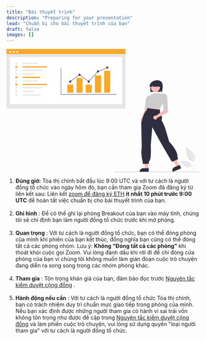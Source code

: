 ```yaml
---
title: "Bài thuyết trình"
description: "Preparing for your presentation"
lead: "Chuẩn bị cho bài thuyết trình của bạn"
draft: false
images: []
---
```


<svg data-name="Layer 1" xmlns="http://www.w3.org/2000/svg" width="563.35926" height="360.172" viewbox="0 0 863.35926 551.172" xmlns:xlink="http://www.w3.org/1999/xlink"><path id="af9c47ac-a2dc-4072-9acc-a467df334c71-999" data-name="Path 438" d="M1009.5389,675.54135a24.21464,24.21464,0,0,1-23.38269-4.11877c-8.18977-6.87442-10.758-18.196-12.8467-28.68191l-6.17973-31.01657,12.93769,8.90836c9.30465,6.40642,18.81827,13.01866,25.26012,22.29786s9.25223,21.94707,4.07792,31.988" transform="translate(-168.32037 -174.414)" fill="#e6e6e6"></path><path id="a2175a99-769b-4e22-9c2a-ba3916b1dd51-1000" data-name="Path 439" d="M1007.54119,715.25191c1.62839-11.86369,3.30382-23.88079,2.15884-35.87167-1.01467-10.64933-4.26373-21.04881-10.87831-29.57938a49.20592,49.20592,0,0,0-12.62466-11.44039c-1.26215-.79648-2.42409,1.20354-1.16733,1.997a46.77938,46.77938,0,0,1,18.50445,22.32562c4.02858,10.24607,4.67546,21.41582,3.98155,32.3003-.41944,6.58217-1.31074,13.1212-2.20588,19.65251a1.19816,1.19816,0,0,0,.808,1.4225,1.16348,1.16348,0,0,0,1.42253-.808Z" transform="translate(-168.32037 -174.414)" fill="#f2f2f2"></path><path id="af3ce5ac-a957-487e-9ef8-bdcad0da5bae-1001" data-name="Path 442" d="M995.82016,696.21546a17.82511,17.82511,0,0,1-15.53141,8.01861c-7.86441-.37318-14.41807-5.85972-20.31713-11.07026l-17.452-15.4088,11.54987-.55281c8.30619-.39784,16.82672-.771,24.73813,1.79338s15.20758,8.72639,16.654,16.91541" transform="translate(-168.32037 -174.414)" fill="#e6e6e6"></path><path id="baa57c63-949d-49ac-a818-33ae8c022157-1002" data-name="Path 443" d="M1012.14417,722.0716c-7.83972-13.87143-16.93234-29.288-33.1808-34.21552a37.02609,37.02609,0,0,0-13.95545-1.44105c-1.48189.128-1.1118,2.41174.367,2.28454a34.39821,34.39821,0,0,1,22.27164,5.89215c6.27994,4.27453,11.16975,10.21755,15.30781,16.51907,2.53511,3.86051,4.80576,7.88445,7.07642,11.903C1010.75635,724.2983,1012.87818,723.37076,1012.14417,722.0716Z" transform="translate(-168.32037 -174.414)" fill="#f2f2f2"></path><rect id="b0eb2d2e-6002-4ca6-b573-2a3a0ae57324" data-name="Rectangle 62" x="0.22681" y="14.58304" width="531.92378" height="252.40706" fill="#e6e6e6"></rect><rect id="b22521a2-b305-47e5-91b3-f89bb30cedaf" data-name="Rectangle 75" x="15.43735" y="36.22739" width="501.50345" height="210.5911" fill="#fff"></rect><rect id="b9a97102-17ad-4853-bba8-52d2fbac14c1" data-name="Rectangle 80" width="531.92378" height="22.5977" fill="#f9a826"></rect><circle id="f3a384f8-0054-45a4-b875-f53a31bc49a8" data-name="Ellipse 90" cx="16.7929" cy="13.28795" r="4.1884" fill="#fff"></circle><circle id="a6ee8772-6be5-4bf0-b917-98ef2062699d" data-name="Ellipse 91" cx="32.69069" cy="13.28795" r="4.1884" fill="#fff"></circle><circle id="a71cc61a-5bfc-4a03-b945-2c535d93104d" data-name="Ellipse 92" cx="48.58921" cy="13.28795" r="4.1884" fill="#fff"></circle><path d="M660.64368,378.58113H411.98486a.77823.77823,0,0,1-.77819-.77819V258.62077a.77819.77819,0,0,1,1.55638,0v118.404H660.64368a.77819.77819,0,0,1,0,1.55638Z" transform="translate(-168.32037 -174.414)" fill="#3f3d56"></path><path d="M465.11242,370.02105H442.49593a2.31263,2.31263,0,0,1-2.31-2.30987V336.53424a2.31263,2.31263,0,0,1,2.31-2.30986h22.61649a2.31263,2.31263,0,0,1,2.31006,2.30986v31.17694A2.31263,2.31263,0,0,1,465.11242,370.02105Z" transform="translate(-168.32037 -174.414)" fill="#f9a826"></path><path d="M506.35642,370.02105H483.73993a2.31264,2.31264,0,0,1-2.31006-2.30987V306.96307a2.31264,2.31264,0,0,1,2.31006-2.30986h22.61649a2.31263,2.31263,0,0,1,2.31006,2.30986v60.74811A2.31263,2.31263,0,0,1,506.35642,370.02105Z" transform="translate(-168.32037 -174.414)" fill="#f9a826"></path><path d="M547.60042,370.02105H524.98393a2.31263,2.31263,0,0,1-2.31006-2.30987V336.53424a2.31263,2.31263,0,0,1,2.31006-2.30986h22.61649a2.31263,2.31263,0,0,1,2.31005,2.30986v31.17694A2.31263,2.31263,0,0,1,547.60042,370.02105Z" transform="translate(-168.32037 -174.414)" fill="#f9a826"></path><path d="M588.84441,370.02105H566.22793a2.26208,2.26208,0,0,1-2.31006-2.20522V295.1856a2.26208,2.26208,0,0,1,2.31006-2.20522h22.61648a2.26208,2.26208,0,0,1,2.31006,2.20522v72.63023A2.26208,2.26208,0,0,1,588.84441,370.02105Z" transform="translate(-168.32037 -174.414)" fill="#f9a826"></path><path d="M630.08841,370.02105H607.47192a2.31263,2.31263,0,0,1-2.31-2.30987v-93.432a2.31264,2.31264,0,0,1,2.31-2.30987h22.61649a2.31264,2.31264,0,0,1,2.31006,2.30987v93.432A2.31263,2.31263,0,0,1,630.08841,370.02105Z" transform="translate(-168.32037 -174.414)" fill="#f9a826"></path><circle cx="285.48381" cy="145.80298" r="4.66913" fill="#3f3d56"></circle><circle cx="326.7278" cy="115.45363" r="4.66913" fill="#3f3d56"></circle><circle cx="367.9718" cy="145.80298" r="4.66913" fill="#3f3d56"></circle><circle cx="409.2158" cy="100.66804" r="4.66913" fill="#3f3d56"></circle><circle cx="450.4598" cy="83.54789" r="4.66913" fill="#3f3d56"></circle><polygon points="368.07 146.849 326.728 115.883 285.95 146.426 285.017 145.18 326.728 113.938 367.873 144.757 408.761 100.013 408.925 99.946 450.169 83.328 450.751 84.772 409.671 101.323 368.07 146.849" fill="#3f3d56"></polygon><rect x="72.12712" y="61.96731" width="70.63054" height="5.30876" fill="#e6e6e6"></rect><rect x="72.12712" y="77.55204" width="109.06894" height="5.30875" fill="#f9a826"></rect><rect x="73.26117" y="92.39442" width="88.88879" height="5.30875" fill="#e6e6e6"></rect><rect x="72.12712" y="108.67991" width="51.89183" height="5.30875" fill="#e6e6e6"></rect><rect x="72.12712" y="124.58739" width="78.31823" height="5.30875" fill="#f9a826"></rect><rect x="39.93496" y="60.29736" width="8.64865" height="8.64864" fill="#e6e6e6"></rect><rect x="39.93496" y="75.88208" width="8.64865" height="8.64863" fill="#f9a826"></rect><rect x="39.93496" y="90.72448" width="8.64865" height="8.64865" fill="#e6e6e6"></rect><rect x="39.93496" y="107.00997" width="8.64865" height="8.64865" fill="#e6e6e6"></rect><rect x="39.93496" y="122.91744" width="8.64865" height="8.64865" fill="#f9a826"></rect><rect x="72.12712" y="140.5943" width="70.63054" height="5.30875" fill="#e6e6e6"></rect><rect x="72.12712" y="156.17905" width="109.06894" height="5.30875" fill="#f9a826"></rect><rect x="73.26117" y="171.02142" width="88.88879" height="5.30875" fill="#e6e6e6"></rect><rect x="72.12712" y="187.30691" width="51.89183" height="5.30875" fill="#e6e6e6"></rect><rect x="72.12712" y="203.21439" width="78.31823" height="5.30875" fill="#e6e6e6"></rect><rect x="39.93496" y="138.92436" width="8.64865" height="8.64865" fill="#e6e6e6"></rect><rect x="39.93496" y="154.50908" width="8.64865" height="8.64863" fill="#f9a826"></rect><rect x="39.93496" y="169.35148" width="8.64865" height="8.64865" fill="#e6e6e6"></rect><rect x="39.93496" y="185.63697" width="8.64865" height="8.64865" fill="#e6e6e6"></rect><rect x="39.93496" y="201.54445" width="8.64865" height="8.64865" fill="#e6e6e6"></rect><path d="M813.89981,337.21642c2.97507-9.48142,9.74046-18.17745,19.09685-21.38268,9.35695-3.20524,25.67946-.20914,30.09216,8.68789,6.35889,12.82263,3.50213,28.52557.13009,42.44794-1.75836-.09308-3.533-.16625-5.31263-.2329l-2.51754-8.39087V366.654c-13.89076-.42928-28.35231-.1605-42.82171.11747C811.27013,356.91483,810.92474,346.69784,813.89981,337.21642Z" transform="translate(-168.32037 -174.414)" fill="#2f2e41"></path><polygon points="773.219 524.09 761.533 528.987 737.084 486.247 754.33 479.019 773.219 524.09" fill="#ffb7b7"></polygon><path d="M949.26623,708.582l-37.67754,15.79009-.19974-.47656a15.90176,15.90176,0,0,1,8.51854-20.81117l.00093-.00039,23.01219-9.644Z" transform="translate(-168.32037 -174.414)" fill="#2f2e41"></path><path d="M770.17936,496.60793a8.76574,8.76574,0,0,1,3.55637-12.9622l25.1152-75.78554,16.82,8.971L785.69455,488.505a8.81325,8.81325,0,0,1-15.51519,8.1029Z" transform="translate(-168.32037 -174.414)" fill="#ffb7b7"></path><polygon points="632.825 537.677 620.155 537.676 614.128 488.807 632.827 488.808 632.825 537.677" fill="#ffb7b7"></polygon><path d="M804.37626,724.37206l-40.85247-.00152v-.51672a15.90177,15.90177,0,0,1,15.90092-15.90066h.001l24.9513.001Z" transform="translate(-168.32037 -174.414)" fill="#2f2e41"></path><polygon points="683.623 259.72 686.494 267.184 685.92 274.648 630.801 267.759 632.524 261.443 638.839 253.979 683.623 259.72" fill="#ffb7b7"></polygon><circle cx="665.85899" cy="172.48496" r="20.06685" fill="#ffb8b8"></circle><path d="M855.11916,442.13336l-54.65674-5.814-2.36816-7.74414c-.73584-1.00879-7.67334-10.84082-6.13477-20.66943a17.11819,17.11819,0,0,1,7.39527-11.46241l13.28906-15.56006,11.69067-6.959,23.04712-2.3042.07935.01758,20.69067,4.68213-.251,37.92773Z" transform="translate(-168.32037 -174.414)" fill="#ccc"></path><path d="M801.83937,446.1529l-15.31347-1.81836.04-.481c.14087-1.69092,3.49-41.51367,6.91992-50.66016,3.50391-9.34326,18.67993-12.2539,19.32422-12.373l.186-.03418,3.37281,2.02343-9.30713,29.085Z" transform="translate(-168.32037 -174.414)" fill="#ccc"></path><path d="M854.81459,446.19166v12.7535s14.92805,19.39923,6.88987,34.32729c0,0,17.22467,32.15273,18.373,43.63585l16.07636,52.82234s40.19092,40.19092,36.746,68.89871l2.29662,9.1865L908.78524,679.299l-5.74156-8.03818-44.78416-76.93689-37.89429-70.047-6.88987,82.67845s4.59325,64.30546-8.03818,71.19533l-1.14832,10.33481H777.48437v-9.82394s-9.94148-34.96022-4.19993-61.37139l-2.29662-111.38625s10.33481-47.08079,22.96624-55.119l4.59325-11.48312Z" transform="translate(-168.32037 -174.414)" fill="#2f2e41"></path><path d="M835.72628,472.56038a9.02766,9.02766,0,0,1,1.358.41978l35.03179-24.11374-.80161-10.30066,15.38739-3.24161,3.19125,18.09738a6.86041,6.86041,0,0,1-3.72174,7.34421l-43.39415,21.401a9.00181,9.00181,0,1,1-7.05092-9.60637Z" transform="translate(-168.32037 -174.414)" fill="#ffb7b7"></path><path d="M871.78518,450.19782,864.65505,402.63l-5.85278-24.57276,8.74487-1.82763c.238-.08838,7.35815-2.49512,13.10693,1.38037,4.13794,2.78955,6.43018,8.08349,6.8125,15.73437l2.31641,54.43018Z" transform="translate(-168.32037 -174.414)" fill="#ccc"></path><path d="M820.391,320.76838a25.20457,25.20457,0,0,1,38.31986,21.99693c-11.21678.51584-22.99987.65013-34.94781.67333l-2.82368-6.91076-1.66472,6.91587q-5.46093-.00053-10.9426-.01436A25.7352,25.7352,0,0,1,820.391,320.76838Z" transform="translate(-168.32037 -174.414)" fill="#2f2e41"></path><path d="M1030.67963,725.586h-381a1,1,0,1,1,0-2h381a1,1,0,0,1,0,2Z" transform="translate(-168.32037 -174.414)" fill="#cbcbcb"></path></svg>

1. **Đúng giờ:** Tòa thị chính bắt đầu lúc 9:00 UTC và với tư cách là người đồng tổ chức vào ngày hôm đó, bạn cần tham gia Zoom đã đăng ký từ liên kết sau: Liên kết [zoom để đăng ký ETH](https://us02web.zoom.us/meeting/register/tZcqcOCopjsuGNd0IAZPoGfYNEYCXO_prtEd) **ít nhất 10 phút trước 9:00 UTC** để hoàn tất việc chuẩn bị cho bài thuyết trình của bạn.<br><br>
2. **Ghi hình** : Để có thể ghi lại phòng Breakout của bạn vào máy tính, chúng tôi sẽ chỉ định bạn làm người đồng tổ chức trước khi mở phòng.<br><br>
3. **Quan trọng** : Với tư cách là người đồng tổ chức, bạn có thể đóng phòng của mình khi phiên của bạn kết thúc, đồng nghĩa bạn cũng có thể đóng tất cả các phòng nhóm. Lưu ý: **Không “Đóng tất cả các phòng”** khi thoát khỏi cuộc gọi Zoom. Vui lòng đánh dấu khi rời đi để chỉ đóng cửa phòng của bạn vì chúng tôi không muốn làm gián đoạn cuộc trò chuyện đang diễn ra song song trong các nhóm phòng khác.<br><br>
4. **Tham gia** : Tôn trọng khán giả của bạn, đảm bảo đọc trước [Nguyên tắc kiểm duyệt cộng đồng](https://docs.google.com/document/d/1G__eWrmsUxecET2e3zIniPSQJ-FWI1YAGJ-vLwzm8U8/edit) .<br><br>
5. **Hành động nếu cần** : Với tư cách là người đồng tổ chức Tòa thị chính, bạn có trách nhiệm duy trì chuẩn mực giao tiếp trong phòng của mình. Nếu bạn xác định được những người tham gia có hành vi sai trái vốn không tôn trọng như được đề cập trong [Nguyên tắc kiểm duyệt cộng đồng](https://docs.google.com/document/d/1G__eWrmsUxecET2e3zIniPSQJ-FWI1YAGJ-vLwzm8U8/edit) và làm phiền cuộc trò chuyện, vui lòng sử dụng quyền "loại người tham gia" với tư cách là người đồng tổ chức.
